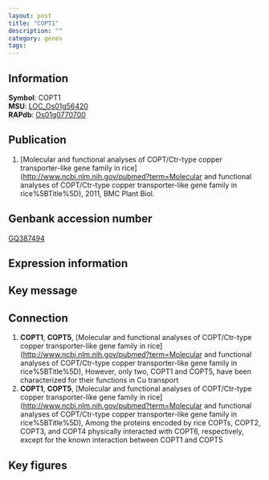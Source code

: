 ```yaml
---
layout: post
title: "COPT1"
description: ""
category: genes
tags: 
---
```


## Information
__Symbol__: COPT1  
__MSU__: [LOC_Os01g56420](http://rice.plantbiology.msu.edu/cgi-bin/ORF_infopage.cgi?orf=LOC_Os01g56420)  
__RAPdb__: [Os01g0770700](http://rapdb.dna.affrc.go.jp/viewer/gbrowse_details/irgsp1?name=Os01g0770700)  

## Publication
1. [Molecular and functional analyses of COPT/Ctr-type copper transporter-like gene family in rice](http://www.ncbi.nlm.nih.gov/pubmed?term=Molecular and functional analyses of COPT/Ctr-type copper transporter-like gene family in rice%5BTitle%5D), 2011, BMC Plant Biol.

## Genbank accession number
[GQ387494](http://www.ncbi.nlm.nih.gov/nuccore/GQ387494)  

## Expression information

## Key message

## Connection
1. __COPT1__, __COPT5__, [Molecular and functional analyses of COPT/Ctr-type copper transporter-like gene family in rice](http://www.ncbi.nlm.nih.gov/pubmed?term=Molecular and functional analyses of COPT/Ctr-type copper transporter-like gene family in rice%5BTitle%5D),  However, only two, COPT1 and COPT5, have been characterized for their functions in Cu transport
2. __COPT1__, __COPT5__, [Molecular and functional analyses of COPT/Ctr-type copper transporter-like gene family in rice](http://www.ncbi.nlm.nih.gov/pubmed?term=Molecular and functional analyses of COPT/Ctr-type copper transporter-like gene family in rice%5BTitle%5D),  Among the proteins encoded by rice COPTs, COPT2, COPT3, and COPT4 physically interacted with COPT6, respectively, except for the known interaction between COPT1 and COPT5

## Key figures


